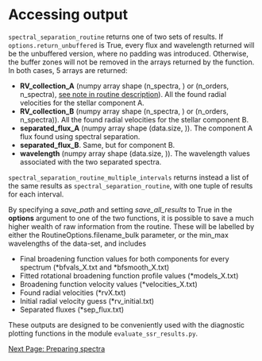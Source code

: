 # Accessing output
`spectral_separation_routine` returns one of two sets of results. If `options.return_unbuffered` is True, every flux and wavelength returned will be the unbuffered version, where no padding was introduced. Otherwise, the buffer zones will not be removed in the arrays returned by the function. In both cases, 5 arrays are returned:
- **RV_collection_A** (numpy array shape (n_spectra, ) or (n_orders, n_spectra), [see note in routine description](quickstart.md)). All the found radial velocities for the stellar component A.
- **RV_collection_B** (numpy array shape (n_spectra, ) or (n_orders, n_spectra)). All the found radial velocities for the stellar component B.
- **separated_flux_A** (numpy array shape (data.size, )). The component A flux found using spectral separation.
- **separated_flux_B**. Same, but for component B.
- **wavelength** (numpy array shape (data.size, )). The wavelength values associated with the two separated spectra.

`spectral_separation_routine_multiple_intervals` returns instead a list of the same results as `spectral_separation_routine`, with one tuple of results for each interval.

By specifying a *save_path* and setting *save_all_results* to True in the **options** argument to one of the two functions, it is possible to save a much higher wealth of raw information from the routine. These will be labelled by either the RoutineOptions.filename_bulk parameter, or the min_max wavelengths of the data-set, and includes 
- Final broadening function values for both components for every spectrum (\*bfvals_X.txt and \*bfsmooth_X.txt)
- Fitted rotational broadening function profile values (\*models_X.txt)
- Broadening function velocity values (\*velocities_X.txt)
- Found radial velocities (\*rvX.txt)
- Initial radial velocity guess (\*rv_initial.txt)
- Separated fluxes (\*sep_flux.txt)

These outputs are designed to be conveniently used with the diagnostic plotting functions in the module `evaluate_ssr_results.py`.

[Next Page: Preparing spectra](preparation)
